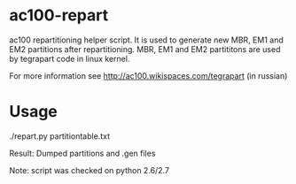 ac100-repart
============

ac100 repartitioning helper script. It is used to generate new MBR, EM1 and EM2 partitions after repartitioning.
MBR, EM1 and EM2 partititons are used by tegrapart code in linux kernel.

For more information see http://ac100.wikispaces.com/tegrapart (in russian)


Usage
=====
./repart.py partitiontable.txt

Result:
Dumped partitions and .gen files

Note: script was checked on python 2.6/2.7
